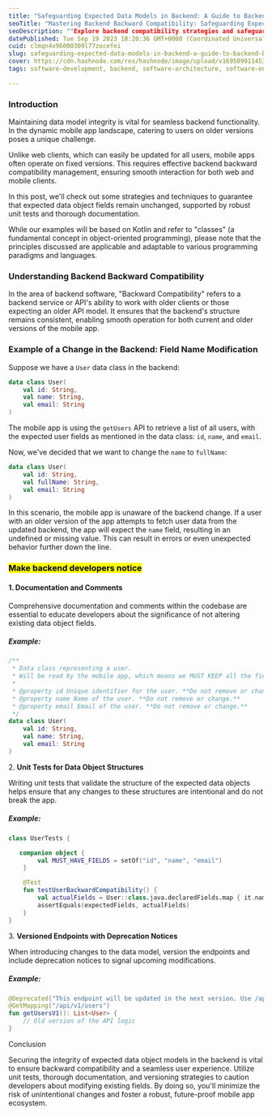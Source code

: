 ```yaml
---
title: "Safeguarding Expected Data Models in Backend: A Guide to Backend Backward Compatibility"
seoTitle: "Mastering Backend Backward Compatibility: Safeguarding Expected Data"
seoDescription: ""Explore backend compatibility strategies and safeguard data models for a reliable software experience. Discover more on moriel.dev . 🚀 #BackendDev"
datePublished: Tue Sep 19 2023 18:20:36 GMT+0000 (Coordinated Universal Time)
cuid: clmqn4v96000309l77zocefei
slug: safeguarding-expected-data-models-in-backend-a-guide-to-backend-backward-compatibility
cover: https://cdn.hashnode.com/res/hashnode/image/upload/v1695099114530/33e58b1f-2497-48fc-920f-cddefc7a6096.png
tags: software-development, backend, software-architecture, software-engineering, kotlin

---
```


### Introduction

Maintaining data model integrity is vital for seamless backend functionality. In the dynamic mobile app landscape, catering to users on older versions poses a unique challenge.

Unlike web clients, which can easily be updated for all users, mobile apps often operate on fixed versions. This requires effective backend backward compatibility management, ensuring smooth interaction for both web and mobile clients.

In this post, we'll check out some strategies and techniques to guarantee that expected data object fields remain unchanged, supported by robust unit tests and thorough documentation.

While our examples will be based on Kotlin and refer to "classes" (a fundamental concept in object-oriented programming), please note that the principles discussed are applicable and adaptable to various programming paradigms and languages.

### Understanding Backend Backward Compatibility

In the area of backend software, "Backward Compatibility" refers to a backend service or API's ability to work with older clients or those expecting an older API model. It ensures that the backend's structure remains consistent, enabling smooth operation for both current and older versions of the mobile app.

### Example of a Change in the Backend: Field Name Modification

Suppose we have a `User` data class in the backend:

```kotlin
data class User(
    val id: String,
    val name: String, 
    val email: String
)
```

The mobile app is using the `getUsers` API to retrieve a list of all users, with the expected user fields as mentioned in the data class: `id`, `name`, and `email`.

Now, we've decided that we want to change the `name` to `fullName`:

```kotlin
data class User(
    val id: String, 
    val fullName: String, 
    val email: String
)
```

In this scenario, the mobile app is unaware of the backend change. If a user with an older version of the app attempts to fetch user data from the updated backend, the app will expect the `name` field, resulting in an undefined or missing value. This can result in errors or even unexpected behavior further down the line.

### <mark>Make backend developers notice</mark>

#### 1\. **Documentation and Comments**

Comprehensive documentation and comments within the codebase are essential to educate developers about the significance of not altering existing data object fields.

##### **Example:**

```kotlin
/**
 * Data class representing a user.
 * Will be read by the mobile app, which means we MUST KEEP all the fields for backward computability.
 *
 * @property id Unique identifier for the user. **Do not remove or change.**
 * @property name Name of the user. **Do not remove or change.**
 * @property email Email of the user. **Do not remove or change.**
 */
data class User(
    val id: String, 
    val name: String, 
    val email: String
)
```

2\. **Unit Tests for Data Object Structures**

Writing unit tests that validate the structure of the expected data objects helps ensure that any changes to these structures are intentional and do not break the app.

##### **Example:**

```kotlin
class UserTests {

   companion object {
        val MUST_HAVE_FIELDS = setOf("id", "name", "email")
    }

    @Test
    fun testUserBackwardCompatibility() {
        val actualFields = User::class.java.declaredFields.map { it.name }.toSet()
        assertEquals(expectedFields, actualFields)
    }
}
```

3\. **Versioned Endpoints with Deprecation Notices**

When introducing changes to the data model, version the endpoints and include deprecation notices to signal upcoming modifications.

##### **Example:**

```kotlin
@Deprecated("This endpoint will be updated in the next version. Use /api/v2/users instead.")
@GetMapping("/api/v1/users")
fun getUsersV1(): List<User> {
    // Old version of the API logic
}
```

Conclusion

Securing the integrity of expected data object models in the backend is vital to ensure backward compatibility and a seamless user experience. Utilize unit tests, thorough documentation, and versioning strategies to caution developers about modifying existing fields. By doing so, you'll minimize the risk of unintentional changes and foster a robust, future-proof mobile app ecosystem.